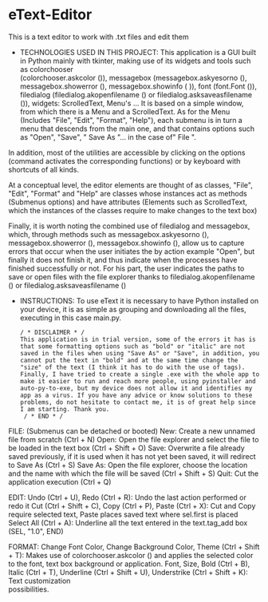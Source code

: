 # eText-Editor
This is a text editor to work with .txt files and edit them

* TECHNOLOGIES USED IN THIS PROJECT:
      This application is a GUI built in Python mainly with tkinter, making use of its widgets and tools such as colorchooser    
      (colorchooser.askcolor ()), messagebox (messagebox.askyesorno (), messagebox.showerror (), messagebox.showinfo ( )), font (font.Font ()), 
      filedialog (filedialog.akopenfilename () or filedialog.asksaveasfilename ()), widgets: ScrolledText, Menu's ...
      It is based on a simple window, from which there is a Menu and a ScrolledText. As for the Menu (Includes "File", "Edit", "Format", 
      "Help"), each submenu is in turn a menu that descends from the main one, and that contains options such as "Open", "Save", " Save As "... 
      in the case of" File ".
      
 In addition, most of the utilities are accessible by clicking on the options (command activates the corresponding functions) or by
 keyboard with shortcuts of all kinds. 
      
 At a conceptual level, the editor elements are thought of as classes, "File", "Edit", "Format" and "Help" are classes whose instances act 
 as methods (Submenus options) and have attributes (Elements such as ScrolledText, which the instances of the classes require to make 
 changes to the text box) 
      
  Finally, it is worth noting the combined use of filedialog and messagebox, which, through methods such as messagebox.askyesorno (), 
  messagebox.showerror (), messagebox.showinfo (), allow us to capture errors that occur when the user initiates the by action example 
  "Open", but finally it does not finish it, and thus indicate when the processes have finished successfully or not. For his part, the user 
  indicates the paths to save or open files with the file explorer thanks to filedialog.akopenfilename () or filedialog.asksaveasfilename ()

* INSTRUCTIONS:
      To use eText it is necessary to have Python installed on your device, it is as simple as grouping and downloading all the files, executing       in this case main.py.

      / * DISCLAIMER * /
      This application is in trial version, some of the errors it has is that some formatting options such as "bold" or "italic" are not saved in the files when using "Save As" or "Save", in addition, you cannot put the text in "bold" and at the same time change the "size" of the text (I think it has to do with the use of tags). Finally, I have tried to create a single .exe with the whole app to make it easier to run and reach more people, using pyinstaller and auto-py-to-exe, but my device does not allow it and identifies my app as a virus. If you have any advice or know solutions to these problems, do not hesitate to contact me, it is of great help since I am starting. Thank you.
       / * END * /

FILE: (Submenus can be detached or booted)
      New: Create a new unnamed file from scratch (Ctrl + N)
      Open: Open the file explorer and select the file to be loaded in the text box (Ctrl + Shift + O)
      Save: Overwrite a file already saved previously, if it is used when it has not yet been saved, it will redirect to Save As (Ctrl + S)
      Save As: Open the file explorer, choose the location and the name with which the file will be saved (Ctrl + Shift + S)
      Quit: Cut the application execution (Ctrl + Q)
  
EDIT:
      Undo (Ctrl + U), Redo (Ctrl + R): Undo the last action performed or redo it
      Cut (Ctrl + Shift + C), Copy (Ctrl + P), Paste (Ctrl + X): Cut and Copy require selected text, Paste places saved text where sel.first is       placed
      Select All (Ctrl + A): Underline all the text entered in the text.tag_add box (SEL, "1.0", END)
 
FORMAT:
      Change Font Color, Change Background Color, Theme (Ctrl + Shift + T): Makes use of colorchooser.askcolor () and applies the selected color       to the font, text box background or application.
      Font, Size, Bold (Ctrl + B), Italic (Ctrl + T), Underline (Ctrl + Shift + U), Understrike (Ctrl + Shift + K): Text customization        
      possibilities.
